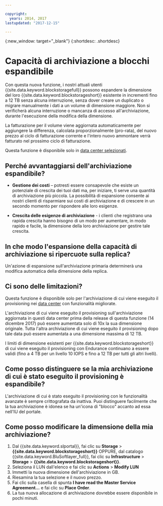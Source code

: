 ```yaml
---

copyright:
  years: 2014, 2017
lastupdated: "2017-12-15"

---
```

{:new_window: target="_blank"}
{:shortdesc: .shortdesc}

# Capacità di archiviazione a blocchi espandibile

Con questa nuova funzione, i nostri attuali utenti {{site.data.keyword.blockstoragefull}} possono espandere la dimensione del loro {{site.data.keyword.blockstorageshort}} esistente in incrementi fino a 12 TB senza alcuna interruzione, senza dover creare un duplicato o migrare manualmente i dati a un volume di dimensione maggiore. Non si verificherà alcuna interruzione o mancanza di accesso all'archiviazione, durante l'esecuzione della modifica della dimensione. 

La fatturazione per il volume viene aggiornata automaticamente per aggiungere la differenza, calcolata proporzionalmente (pro-rata), del nuovo prezzo al ciclo di fatturazione corrente e l'intero nuovo ammontare verrà fatturato nel prossimo ciclo di fatturazione.

Questa funzione è disponibile solo in [data center selezionati](new-ibm-block-and-file-storage-location-and-features.html). 

## Perché avvantaggiarsi dell'archiviazione espandibile?

- **Gestione dei costi** – potresti essere consapevole che esiste un potenziale di crescita dei tuoi dati ma, per iniziare, ti serve una quantità di archiviazione più piccola. La possibilità di espansione consente ai nostri clienti di risparmiare sui costi di archiviazione e di crescere in un secondo momento per rispondere alle loro esigenze.  

- **Crescita delle esigenze di archiviazione** - i clienti che registrano una rapida crescita hanno bisogno di un modo per aumentare, in modo rapido e facile, la dimensione della loro archiviazione per gestire tale crescita.

## In che modo l'espansione della capacità di archiviazione si ripercuote sulla replica?

Un'azione di espansione sull'archiviazione primaria determinerà una modifica automatica della dimensione della replica. 

## Ci sono delle limitazioni?

Questa funzione è disponibile solo per l'archiviazione di cui viene eseguito il provisioning nei [data center](new-ibm-block-and-file-storage-location-and-features.html) con funzionalità migliorate. 

L'archiviazione di cui viene eseguito il provisioning sull'archiviazione aggiornata in questi data center prima della release di questa funzione (14 dicembre 2017) può essere aumentata solo di 10x la sua dimensione originale. Tutta l'altra archiviazione di cui viene eseguito il provisioning dopo tale data può essere aumentata a una dimensione massima di 12 TB. 

I limiti di dimensione esistenti per {{site.data.keyword.blockstorageshort}} di cui viene eseguito il provisioning con Endurance continuano a essere validi (fino a 4 TB per un livello 10 IOPS e fino a 12 TB per tutti gli altri livelli).

## Come posso distinguere se la mia archiviazione di cui è stato eseguito il provisioning è espandibile?

L'archiviazione di cui è stato eseguito il provisioning con le funzionalità avanzate è sempre crittografata da inattiva. Puoi distinguere facilmente che la tua archiviazione è idonea se ha un'icona di "blocco" accanto ad essa nell'IU del portale. 

## Come posso modificare la dimensione della mia archiviazione?

1. Dal {{site.data.keyword.slportal}}, fai clic su **Storage** > **{{site.data.keyword.blockstorageshort}}** OPPURE, dal catalogo {{site.data.keyword.BluSoftlayer_full}}, fai clic su **Infrastructure** > **Storage** > **{{site.data.keyword.blockstorageshort}}**.
2. Seleziona il LUN dall'elenco e fai clic su **Actions** > **Modify LUN**
3. Immetti la nuova dimensione dell'archiviazione in GB.
4. Riesamina la tua selezione e il nuovo prezzo.
5. Fai clic sulla casella di spunta **I have read the Master Service Agreement...** e fai clic su **Place Order**.
6. La tua nuova allocazione di archiviazione dovrebbe essere disponibile in pochi minuti.
  
